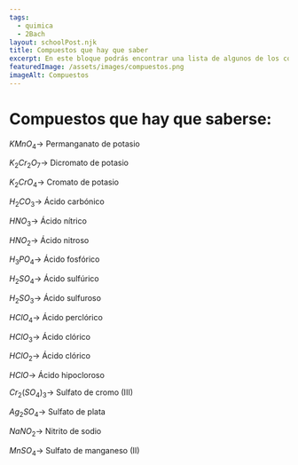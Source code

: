 ```yaml
---
tags:
  - quimica
  - 2Bach
layout: schoolPost.njk
title: Compuestos que hay que saber
excerpt: En este bloque podrás encontrar una lista de algunos de los compuestos que debes saber para 2º de bachillerato.
featuredImage: /assets/images/compuestos.png
imageAlt: Compuestos
---
```

# Compuestos que hay que saberse:
$KMnO_4 \rightarrow$ Permanganato de potasio

$K_2Cr_2O_7 \rightarrow$ Dicromato de potasio

$K_2CrO_4 \rightarrow$ Cromato de potasio

$H_2CO_3 \rightarrow$ Ácido carbónico

$HNO_3 \rightarrow$ Ácido nítrico

$HNO_2 \rightarrow$ Ácido nitroso

$H_3PO_4 \rightarrow$ Ácido fosfórico

$H_2SO_4 \rightarrow$ Ácido sulfúrico

$H_2SO_3 \rightarrow$ Ácido sulfuroso

$HClO_4 \rightarrow$ Ácido perclórico

$HClO_3 \rightarrow$ Ácido clórico

$HClO_2 \rightarrow$ Ácido clórico

$HClO \rightarrow$ Ácido hipocloroso

$Cr_2(SO_4)_3 \rightarrow$ Sulfato de cromo (III)

$Ag_2SO_4 \rightarrow$ Sulfato de plata

$NaNO_2 \rightarrow$ Nitrito de sodio

$MnSO_4 \rightarrow$ Sulfato de manganeso (II)
